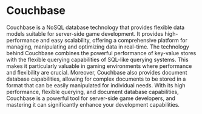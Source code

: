 # Couchbase

Couchbase is a NoSQL database technology that provides flexible data models suitable for server-side game development. It provides high-performance and easy scalability, offering a comprehensive platform for managing, manipulating and optimizing data in real-time. The technology behind Couchbase combines the powerful performance of key-value stores with the flexible querying capabilities of SQL-like querying systems. This makes it particularly valuable in gaming environments where performance and flexibility are crucial. Moreover, Couchbase also provides document database capabilities, allowing for complex documents to be stored in a format that can be easily manipulated for individual needs. With its high performance, flexible querying, and document database capabilities, Couchbase is a powerful tool for server-side game developers, and mastering it can significantly enhance your development capabilities.